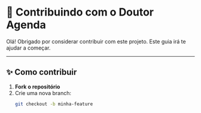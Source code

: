 # 🙌 Contribuindo com o Doutor Agenda

Olá! Obrigado por considerar contribuir com este projeto. Este guia irá te ajudar a começar.

---

## ✨ Como contribuir

1. **Fork o repositório**
2. Crie uma nova branch:
   ```bash
   git checkout -b minha-feature
